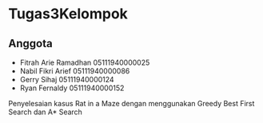# Tugas3Kelompok
## Anggota
- Fitrah Arie Ramadhan 05111940000025
- Nabil Fikri Arief 05111940000086
- Gerry Sihaj 05111940000124
- Ryan Fernaldy 05111940000152

Penyelesaian kasus Rat in a Maze dengan menggunakan Greedy Best First Search dan A* Search
